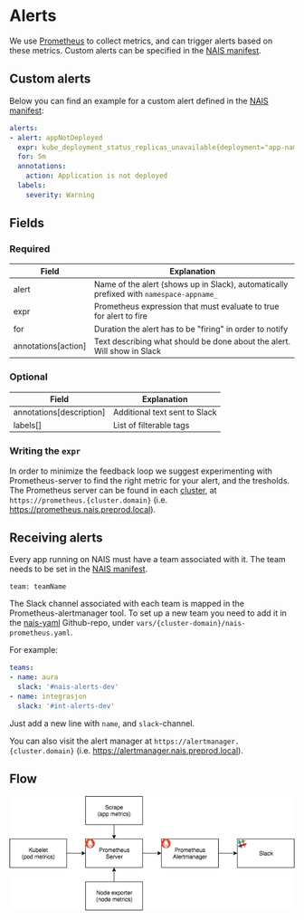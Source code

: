 Alerts
======

We use [Prometheus](https://prometheus.io/) to collect metrics, and can trigger alerts based on these metrics. Custom alerts can be specified in the [NAIS manifest](/contracts#nais-manifest).


## Custom alerts

Below you can find an example for a custom alert defined in the [NAIS manifest](/contracts#nais-manifest):

```yaml
alerts:
- alert: appNotDeployed
  expr: kube_deployment_status_replicas_unavailable{deployment="app-name"} > 0
  for: 5m
  annotations:
    action: Application is not deployed
  labels:
    severity: Warning
```


## Fields

### Required

| Field               | Explanation                                                                             |
| ------------------- | --------------------------------------------------------------------------------------- |
| alert               | Name of the alert (shows up in Slack), automatically prefixed with `namespace-appname_` |
| expr                | Prometheus expression that must evaluate to true for alert to fire                      |
| for                 | Duration the alert has to be "firing" in order to notify                                |
| annotations[action] | Text describing what should be done about the alert. Will show in Slack                 |


### Optional

| Field | Explanation                                      |
| ----- | ------------------------------------------------ |
| annotations[description] | Additional text sent to Slack |
| labels[]                 | List of filterable tags       |


### Writing the `expr`

In order to minimize the feedback loop we suggest experimenting with Prometheus-server to find the right metric for your alert, and the tresholds. The Prometheus server can be found in each [cluster](/infrastructure/clusters), at `https://prometheus.{cluster.domain}` (i.e. https://prometheus.nais.preprod.local).


## Receiving alerts

Every app running on NAIS must have a team associated with it. The team needs to be set in the [NAIS manifest](/contracts#nais-manifest).

```
team: teamName
```

The Slack channel associated with each team is mapped in the Prometheus-alertmanager tool. To set up a new team you need to add it in the [nais-yaml](https://github.com/navikt/nais-yaml) Github-repo, under `vars/{cluster-domain}/nais-prometheus.yaml`.

For example:
```yaml
teams:
- name: aura
  slack: '#nais-alerts-dev'
- name: integrasjon
  slack: '#int-alerts-dev'
```

Just add a new line with `name`, and `slack`-channel.

You can also visit the alert manager at `https://alertmanager.{cluster.domain}` (i.e. https://alertmanager.nais.preprod.local).


## Flow

![Prometheus Server \<-- Prometheus Alertmanager](/_media/Prometheus_Alertmanager.png)
